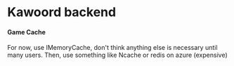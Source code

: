 # Kawoord backend

#### Game Cache

For now, use IMemoryCache, don't think anything else is necessary until many users.
Then, use something like Ncache or redis on azure (expensive)
